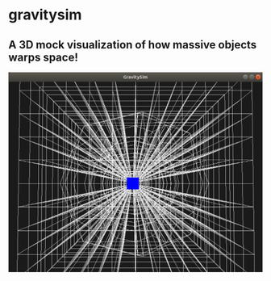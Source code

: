 # gravitysim
## A 3D mock visualization of how massive objects warps space!
![Sample screenshot](https://github.com/hollan86/gravitysim/blob/master/gravity_space_warp.png)
